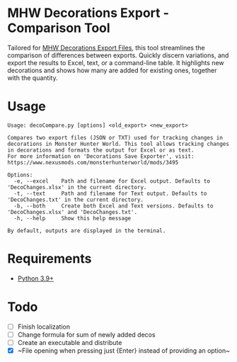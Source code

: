 # MHW Decorations Export - Comparison Tool
Tailored for [MHW Decorations Export Files](https://github.com/yNEX/mhw_decos_csv_advanced), this tool streamlines the comparison of differences between exports. Quickly discern variations, and export the results to Excel, text, or a command-line table. It highlights new decorations and shows how many are added for existing ones, together with the quantity.

# Usage
```
Usage: decoCompare.py [options] <old_export> <new_export>

Compares two export files (JSON or TXT) used for tracking changes in decorations in Monster Hunter World. This tool allows tracking changes in decorations and formats the output for Excel or as text.
For more information on 'Decorations Save Exporter', visit: https://www.nexusmods.com/monsterhunterworld/mods/3495

Options:
  -e, --excel    Path and filename for Excel output. Defaults to 'DecoChanges.xlsx' in the current directory.
  -t, --text     Path and filename for Text output. Defaults to 'DecoChanges.txt' in the current directory.
  -b, --both     Create both Excel and Text versions. Defaults to 'DecoChanges.xlsx' and 'DecoChanges.txt'.
  -h, --help     Show this help message

By default, outputs are displayed in the terminal.
```
# Requirements
-  [Python 3.9+](https://www.python.org/downloads/)
# Todo
- [ ] Finish localization
- [ ] Change formula for sum of newly added decos
- [ ] Create an executable and distribute
- [x] ~File opening when pressing just {Enter} instead of providing an option~
